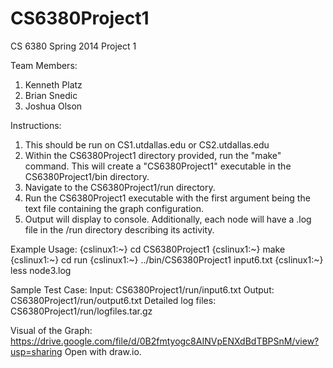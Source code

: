 CS6380Project1
==============

CS 6380 Spring 2014 Project 1

Team Members:
1. Kenneth Platz
2. Brian Snedic
3. Joshua Olson

Instructions:
1. This should be run on CS1.utdallas.edu or CS2.utdallas.edu
2. Within the CS6380Project1 directory provided, run the "make" command.  This will create a "CS6380Project1" executable in the CS6380Project1/bin directory.
3. Navigate to the CS6380Project1/run directory.
4. Run the CS6380Project1 executable with the first argument being the text file containing the graph configuration.
5. Output will display to console.  Additionally, each node will have a .log file in the /run directory describing its activity.

Example Usage:
{cslinux1:~} cd CS6380Project1
{cslinux1:~} make
{cslinux1:~} cd run
{cslinux1:~} ../bin/CS6380Project1 input6.txt
{cslinux1:~} less node3.log

Sample Test Case:
Input: CS6380Project1/run/input6.txt
Output: CS6380Project1/run/output6.txt
Detailed log files: CS6380Project1/run/logfiles.tar.gz

Visual of the Graph: https://drive.google.com/file/d/0B2fmtyogc8AINVpENXdBdTBPSnM/view?usp=sharing
Open with draw.io.
